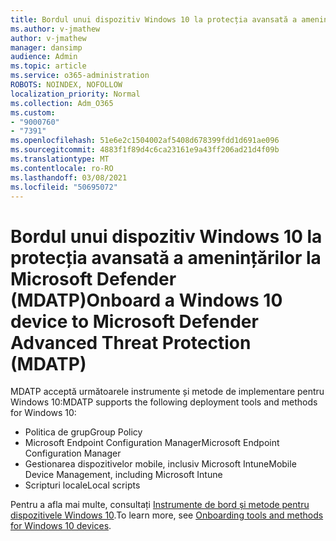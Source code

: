 ```yaml
---
title: Bordul unui dispozitiv Windows 10 la protecția avansată a amenințărilor la Microsoft Defender (MDATP)
ms.author: v-jmathew
author: v-jmathew
manager: dansimp
audience: Admin
ms.topic: article
ms.service: o365-administration
ROBOTS: NOINDEX, NOFOLLOW
localization_priority: Normal
ms.collection: Adm_O365
ms.custom:
- "9000760"
- "7391"
ms.openlocfilehash: 51e6e2c1504002af5408d678399fdd1d691ae096
ms.sourcegitcommit: 4883f1f89d4c6ca23161e9a43ff206ad21d4f09b
ms.translationtype: MT
ms.contentlocale: ro-RO
ms.lasthandoff: 03/08/2021
ms.locfileid: "50695072"
---
```

# <a name="onboard-a-windows-10-device-to-microsoft-defender-advanced-threat-protection-mdatp"></a><span data-ttu-id="fc7de-102">Bordul unui dispozitiv Windows 10 la protecția avansată a amenințărilor la Microsoft Defender (MDATP)</span><span class="sxs-lookup"><span data-stu-id="fc7de-102">Onboard a Windows 10 device to Microsoft Defender Advanced Threat Protection (MDATP)</span></span>

<span data-ttu-id="fc7de-103">MDATP acceptă următoarele instrumente și metode de implementare pentru Windows 10:</span><span class="sxs-lookup"><span data-stu-id="fc7de-103">MDATP supports the following deployment tools and methods for Windows 10:</span></span>

- <span data-ttu-id="fc7de-104">Politica de grup</span><span class="sxs-lookup"><span data-stu-id="fc7de-104">Group Policy</span></span>
- <span data-ttu-id="fc7de-105">Microsoft Endpoint Configuration Manager</span><span class="sxs-lookup"><span data-stu-id="fc7de-105">Microsoft Endpoint Configuration Manager</span></span>
- <span data-ttu-id="fc7de-106">Gestionarea dispozitivelor mobile, inclusiv Microsoft Intune</span><span class="sxs-lookup"><span data-stu-id="fc7de-106">Mobile Device Management, including Microsoft Intune</span></span>
- <span data-ttu-id="fc7de-107">Scripturi locale</span><span class="sxs-lookup"><span data-stu-id="fc7de-107">Local scripts</span></span>

<span data-ttu-id="fc7de-108">Pentru a afla mai multe, consultați [Instrumente de bord și metode pentru dispozitivele Windows 10](https://go.microsoft.com/fwlink/?linkid=2143460).</span><span class="sxs-lookup"><span data-stu-id="fc7de-108">To learn more, see [Onboarding tools and methods for Windows 10 devices](https://go.microsoft.com/fwlink/?linkid=2143460).</span></span>
